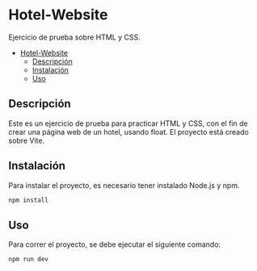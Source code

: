 # Hotel-Website

Ejercicio de prueba sobre HTML y CSS.

- [Hotel-Website](#hotel-website)
  - [Descripción](#descripción)
  - [Instalación](#instalación)
  - [Uso](#uso)

## Descripción

Este es un ejercicio de prueba para practicar HTML y CSS, con el fin de crear una página web de un hotel, usando float. El proyecto está creado sobre Vite.

## Instalación

Para instalar el proyecto, es necesario tener instalado Node.js y npm.

```bash
npm install
```

## Uso

Para correr el proyecto, se debe ejecutar el siguiente comando:

```bash
npm run dev
```
